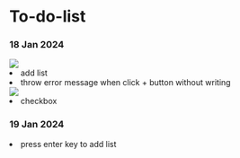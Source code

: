 # To-do-list

<h3>18 Jan 2024</h3>
<img src="https://github.com/SuyoungPark22/To-do-list/assets/80474128/cdccb7c0-e413-4db3-9dae-7a1325f25ad6">

<li>add list</li>
<li>throw error message when click + button without writing</li>

<img src="https://github.com/SuyoungPark22/To-do-list/assets/80474128/b69f9b9d-107e-4ece-8e6c-80226f7ca6e9">
<li>checkbox</li>

<h3>19 Jan 2024</h3>
<li>press enter key to add list</li>
